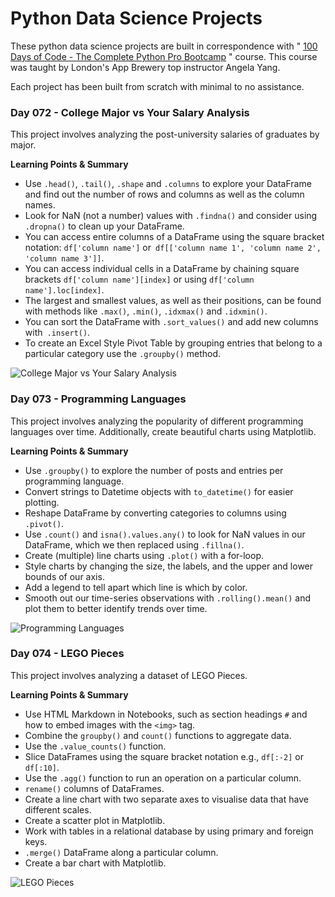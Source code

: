 # Python Data Science Projects

These python data science projects are built in correspondence with " [100 Days of Code - The Complete Python Pro Bootcamp](https://www.udemy.com/course/100-days-of-code/) " course. This course was taught by London's App Brewery top instructor Angela Yang.<br/>

Each project has been built from scratch with minimal to no assistance.<br/>

### Day 072 - College Major vs Your Salary Analysis

This project involves analyzing the post-university salaries of graduates by major. 

**Learning Points & Summary**

- Use `.head()`, `.tail()`, `.shape` and `.columns` to explore your DataFrame and find out the number of rows and columns as well as the column names.
- Look for NaN (not a number) values with `.findna()` and consider using `.dropna()` to clean up your DataFrame.
- You can access entire columns of a DataFrame using the square bracket notation: `df['column name']` or` df[['column name 1', 'column name 2', 'column name 3']]`.
- You can access individual cells in a DataFrame by chaining square brackets `df['column name'][index]` or using `df['column name'].loc[index]`.
- The largest and smallest values, as well as their positions, can be found with methods like `.max()`, `.min()`, `.idxmax()` and `.idxmin()`.
- You can sort the DataFrame with `.sort_values()` and add new columns with` .insert()`.
- To create an Excel Style Pivot Table by grouping entries that belong to a particular category use the `.groupby()` method.

![College Major vs Your Salary Analysis](college-major-vs-your-salary/data-exploration-pandas-college-major.gif)

### Day 073 - Programming Languages

This project involves analyzing the popularity of different programming languages over time. Additionally, create beautiful charts using Matplotlib.

**Learning Points & Summary**

- Use `.groupby()` to explore the number of posts and entries per programming language.
- Convert strings to Datetime objects with `to_datetime()` for easier plotting.
- Reshape DataFrame by converting categories to columns using `.pivot()`.
- Use `.count()` and `isna().values.any()` to look for NaN values in our DataFrame, which we then replaced using `.fillna()`.
- Create (multiple) line charts using `.plot()` with a for-loop.
- Style charts by changing the size, the labels, and the upper and lower bounds of our axis.
- Add a legend to tell apart which line is which by color.
- Smooth out our time-series observations with `.rolling().mean()` and plot them to better identify trends over time.

![Programming Languages](programming-language/programming-languages.gif)

### Day 074 - LEGO Pieces

This project involves analyzing a dataset of LEGO Pieces.

**Learning Points & Summary**

- Use HTML Markdown in Notebooks, such as section headings `#` and how to embed images with the `<img>` tag.
- Combine the `groupby()` and `count()` functions to aggregate data.
- Use the `.value_counts()` function.
- Slice DataFrames using the square bracket notation e.g., `df[:-2]` or `df[:10]`.
- Use the `.agg()` function to run an operation on a particular column.
- `rename()` columns of DataFrames.
- Create a line chart with two separate axes to visualise data that have different scales.
- Create a scatter plot in Matplotlib.
- Work with tables in a relational database by using primary and foreign keys.
- `.merge()` DataFrame along a particular column.
- Create a bar chart with Matplotlib.

![LEGO Pieces](analyze-the-lego-dataset/lego-analysis.gif)

